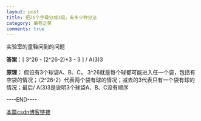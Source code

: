 ```yaml
---
layout: post
title: 把26个字母分成3组，有多少种分法
category: 编程之美
comments: true
---
```


实验室的童鞋问到的问题

**答案**：[ 3^26 - (2^26-2)*3 - 3 ] / A(3)3

**原理：**
假设有3个球袋A、B、C， 3^26就是每个球都可能进入任一个袋，包括有空袋的情况；（2^26-2）代表两个袋有球的情况；减去的3代表只有一个袋有球的情况；最后/ A(3)3是说明3个球袋A、B、C没有顺序

----END----

[本篇csdn博客链接](http://blog.csdn.net/scythe666/article/details/46894677)
